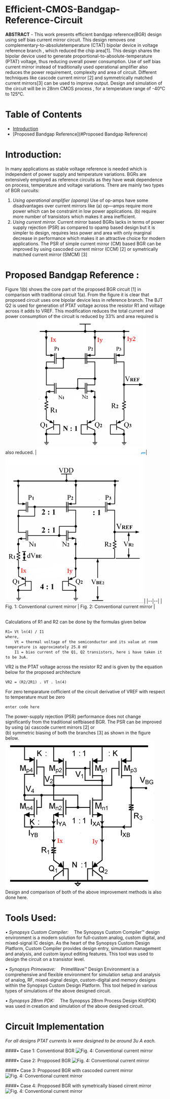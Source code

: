 # Efficient-CMOS-Bandgap-Reference-Circuit

**ABSTRACT** -  This work presents efficient bandgap reference(BGR) design using self bias current mirror circuit. This design removes one complementary-to-absolutetemperature (CTAT) bipolar device in voltage reference branch , which reduced the chip area[1]. This design shares the bipolar device used to generate proportional-to-absolute-temperature (PTAT) voltage, thus reducing overall power consumption. Use of self bias current mirror instead of traditionally used operational amplifier also reduces the power requirement, complexity and area of circuit. Different techniques like cascode current mirror [2] and symmetrically matched current mirrors[3] can be used to improve output. Design and simulation of the circuit will be in 28nm CMOS process , for a temperature range of -40°C to 125°C.

# Table of Contents
 * [Introduction](#Introduction)
 * [Proposed Bandgap Reference](#Proposed Bandgap Reference)
 
# Introduction:

In many applications as stable voltage reference is needed  which is independent of power supply and temperature  variations. BGRs are extensively employed as reference  circuits as they have weak dependence on process,  temperature and voltage variations. There are mainly two  types of BGR curcuits:
 1. *Using operational amplifier (opamp)*
Use of op-amps have some  disadvantages over current mirrors like 
(a) op—amps require  more power which can be constraint in low power applications. 
(b) require more number of transistors which makes it area inefficient. 
2. *Using current mirror.* 
Current mirror based BGRs lacks in  terms of power supply rejection (PSR) as compared to opamp based design but it is simpler to design, requires less power and area with only marginal decrease in performance which makes it an attractive choice for modern applications. 
The PSR of simple current mirror (CM) based BGR can be improved by using cascoded current mirror (CCM) [2] or symetrically matched current mirror (SMCM) [3]

# Proposed Bandgap Reference :
Figure 1(b) shows the core part of the proposed BGR circuit [1] in comparison with traditional circuit 1(a). From the figure it  is clear that proposed circuit uses one bipolar device less in reference branch. The BJT Q2 is used for generation of PTAT voltage across the resistor R1 and voltage across it adds to  VREF. This modification reduces the total current and power consumption of the circuit is reduced by 33% and area required is also reduced.
 |![Fig. 1: Conventional current mirror](images/pic2.PNG "Fig. 1: Conventional current mirror ")| ![Fig. 2: Conventional current mirror](images/pic1.PNG "Fig. 2: Conventional current mirror")|
|--|--|
| Fig. 1: Conventional current mirror  | Fig. 2: Conventional current mirror |

<br />
Calculations of R1 and R2 can be done by the formulas given  
below

    R1= Vt ln(4) / I1
    where,	
		Vt = thermal voltage of the semiconductor and its value at room temperature is approximately 25.8 mV
		I1 = bias current of the Q1, Q2 transistors, here i have taken it to be 3uA.

VR2 is the PTAT voltage across the resistor R2 and is given  by the equation below for the proposed architecture

    VR2 = (R2/2R1) . VT . ln(4)

For zero temparature cofficient of the circuit derivative of VREF with respect to temperature must be zero

    enter code here
  
The power-supply rejection (PSR) performance does not change significantly from the traditional selfbiased BGR. The PSR can be improved by using 
(a) cascode current mirrors [2] or <br /> 
(b) symmetric biasing of both the branches [3] as shown in the figure below. <br />
![Fig. 3: Conventional current mirror](images/pic3.PNG "Fig. 3: symmetric biasing current mirror ") <br />
Design and comparison of both of the above improvement methods is also done here.

# Tools Used:

*• Synopsys Custom Compiler:*
&emsp;The Synopsys Custom Compiler™ design environment is a modern solution for full-custom analog, custom digital, and mixed-signal IC design. As the heart of the Synopsys Custom Design Platform, Custom Compiler provides design entry, simulation management and analysis, and custom layout editing features. This tool was used to design the circuit on a transistor level.

*• Synopsys Primewave:*
&emsp;PrimeWave™ Design Environment is a comprehensive and flexible environment for simulation setup and analysis of analog, RF, mixed-signal design, custom-digital and memory designs within the Synopsys Custom Design Platform. This tool helped in various types of simulations of the above designed circuit.

*• Synopsys 28nm PDK:*
&emsp;The Synopsys 28nm Process Design Kit(PDK) was used in creation and simulation of the above designed circuit.

# Circuit Implementation 
*For all designs PTAT currents Ix were designed to be around 3u A each.*

####• Case 1: Conventional BGR
![Fig. 4: Conventional current mirror](images/pic4.PNG "Fig. 4: Conventional current mirror")

####• Case 2: Propposed BGR
![Fig. 4: Conventional current mirror](images/pic4.PNG "Fig. 4: Conventional current mirror")

####• Case 3: Propposed BGR with cascoded current mirror 
![Fig. 4: Conventional current mirror](images/pic4.PNG "Fig. 4: Conventional current mirror")

####• Case 4: Propposed BGR with symetrically biased cirrent mirror
![Fig. 4: Conventional current mirror](images/pic4.PNG "Fig. 4: Conventional current mirror")
